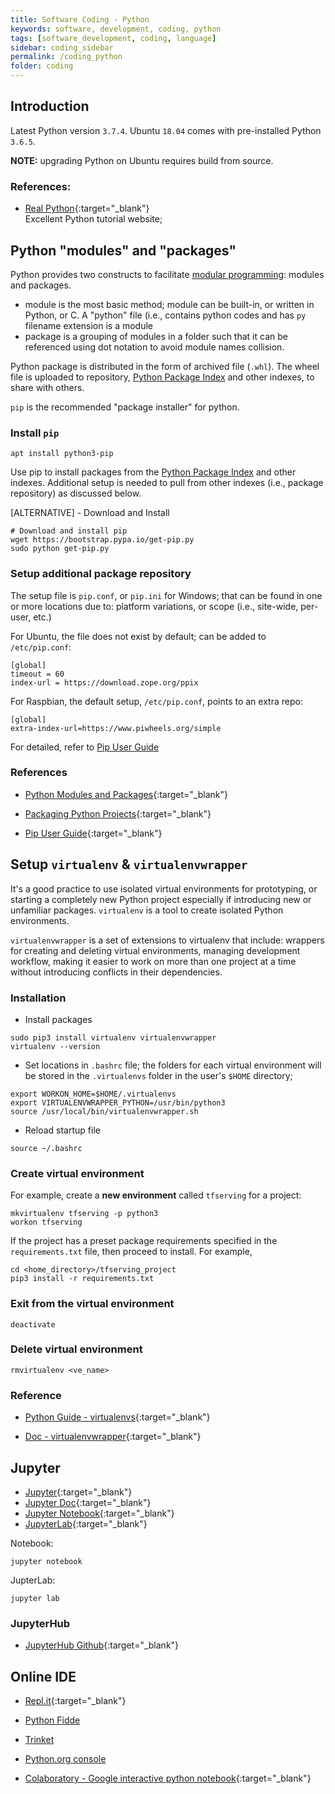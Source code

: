 ```yaml
---
title: Software Coding - Python
keywords: software, development, coding, python
tags: [software_development, coding, language]
sidebar: coding_sidebar
permalink: /coding_python
folder: coding
---
```


## Introduction

Latest Python version `3.7.4`.
Ubuntu `18.04` comes with pre-installed Python `3.6.5`.

**NOTE:** upgrading Python on Ubuntu requires build from source. 

### References:

- [Real Python](https://realpython.com/){:target="_blank"}  
  Excellent Python tutorial website;


## Python "modules" and "packages"

Python provides two constructs to facilitate [modular programming](https://en.wikipedia.org/wiki/Modular_programming): 
modules and packages.
- module is the most basic method; module can be built-in, or written in Python,
  or C. A "python" file (i.e., contains python codes and has `py` filename 
  extension is a module
- package is a grouping of modules in a folder such that it can be referenced
  using dot notation to avoid module names collision.  

Python package is distributed in the form of archived file (`.whl`). 
The wheel file is uploaded to repository, [Python Package Index](https://pypi.org/)
and other indexes, to share with others.
  
`pip` is the recommended "package installer" for python.

### Install `pip`

```
apt install python3-pip
```

Use pip to install packages from the [Python Package Index](https://pypi.org/)
and other indexes. Additional setup is needed to pull from other indexes 
(i.e., package repository) as discussed below.
  
  
[ALTERNATIVE] - Download and Install
```
# Download and install pip
wget https://bootstrap.pypa.io/get-pip.py
sudo python get-pip.py
```


### Setup additional package repository

The setup file is `pip.conf`, or `pip.ini` for Windows; that can be found in
one or more locations due to: platform variations, or scope (i.e., site-wide,
per-user, etc.)

For Ubuntu, the file does not exist by default; can be added to `/etc/pip.conf`:  
```
[global]
timeout = 60
index-url = https://download.zope.org/ppix
```

For Raspbian, the default setup, `/etc/pip.conf`, points to an extra repo:
```
[global]
extra-index-url=https://www.piwheels.org/simple
```

For detailed, refer to [Pip User Guide](https://pip.pypa.io/en/stable/user_guide/)


### References

- [Python Modules and Packages](https://realpython.com/python-modules-packages/){:target="_blank"}

- [Packaging Python Projects](https://packaging.python.org/tutorials/packaging-projects/#uploading-your-project-to-pypi){:target="_blank"}

- [Pip User Guide](https://pip.pypa.io/en/stable/user_guide/){:target="_blank"}


## Setup `virtualenv` & `virtualenvwrapper`

It's a good practice to use isolated virtual environments for prototyping,
or starting a completely new Python project especially if introducing new 
or unfamiliar packages. `virtualenv` is a tool to create isolated Python 
environments.

`virtualenvwrapper` is a set of extensions to virtualenv that include: 
wrappers for creating and deleting virtual environments, managing development 
workflow, making it easier to work on more than one project at a time without 
introducing conflicts in their dependencies.

### Installation

- Install packages

```
sudo pip3 install virtualenv virtualenvwrapper
virtualenv --version
```

- Set locations in `.bashrc` file; the folders for each virtual 
  environment will be stored in the `.virtualenvs` folder in the user's
  `$HOME` directory;

```
export WORKON_HOME=$HOME/.virtualenvs
export VIRTUALENVWRAPPER_PYTHON=/usr/bin/python3
source /usr/local/bin/virtualenvwrapper.sh
```

- Reload startup file
```
source ~/.bashrc
```

### Create virtual environment

For example, create a **new environment** called `tfserving` for a project:

```
mkvirtualenv tfserving -p python3
workon tfserving
```

If the project has a preset package requirements specified in the
`requirements.txt` file, then proceed to install. For example,

``` 
cd <home_directory>/tfserving_project
pip3 install -r requirements.txt
```

### Exit from the virtual environment

```
deactivate
```

### Delete virtual environment

```
rmvirtualenv <ve_name>
```

### Reference 

- [Python Guide - virtualenvs](https://docs.python-guide.org/dev/virtualenvs/){:target="_blank"}

- [Doc - virtualenvwrapper](https://virtualenvwrapper.readthedocs.io/en/latest/install.html){:target="_blank"}


## Jupyter

- [Jupyter](https://jupyter.org/index.html){:target="_blank"}
- [Jupyter Doc](https://jupyter.org/documentation){:target="_blank"}
- [Jupyter Notebook](https://jupyter-notebook.readthedocs.io/en/stable/){:target="_blank"}
- [JupyterLab](https://jupyterlab.readthedocs.io/en/latest/index.html){:target="_blank"}

Notebook:
```
jupyter notebook
```

JupterLab:
```
jupyter lab
```

### JupyterHub

- [JupyterHub Github](https://github.com/jupyterhub){:target="_blank"}


## Online IDE

- [Repl.it](https://repl.it){:target="_blank"}

- [Python Fidde](http://pythonfiddle.com/)

- [Trinket](https://trinket.io/)

- [Python.org console](https://www.python.org/shell/)

- [Colaboratory - Google interactive python notebook](https://colab.research.google.com){:target="_blank"}
